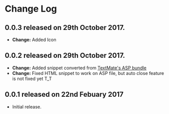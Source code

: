 # Change Log

## **0.0.3** released on 29th October 2017.

- **Change:** Added Icon

## **0.0.2** released on 29th October 2017.

- **Change:** Added snippet converted from [TextMate's ASP bundle](https://github.com/textmate/asp.tmbundle)
- **Change:** Fixed HTML snippet to work on ASP file, but auto close feature is not fixed yet T_T

## **0.0.1** released on 22nd Febuary 2017

- Initial release.